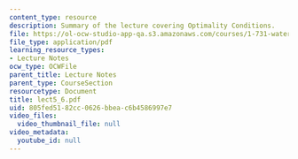 ```yaml
---
content_type: resource
description: Summary of the lecture covering Optimality Conditions.
file: https://ol-ocw-studio-app-qa.s3.amazonaws.com/courses/1-731-water-resource-systems-fall-2006/805fed5182cc0626bbeac6b4586997e7_lect5_6.pdf
file_type: application/pdf
learning_resource_types:
- Lecture Notes
ocw_type: OCWFile
parent_title: Lecture Notes
parent_type: CourseSection
resourcetype: Document
title: lect5_6.pdf
uid: 805fed51-82cc-0626-bbea-c6b4586997e7
video_files:
  video_thumbnail_file: null
video_metadata:
  youtube_id: null
---
```

